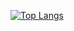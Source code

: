[![Top Langs](https://github-readme-stats.vercel.app/api/top-langs/?username=camilo-laruffa&layout=compact&bg_color=black)](https://github.com/camilo-laruffa/github-readme-stats)
